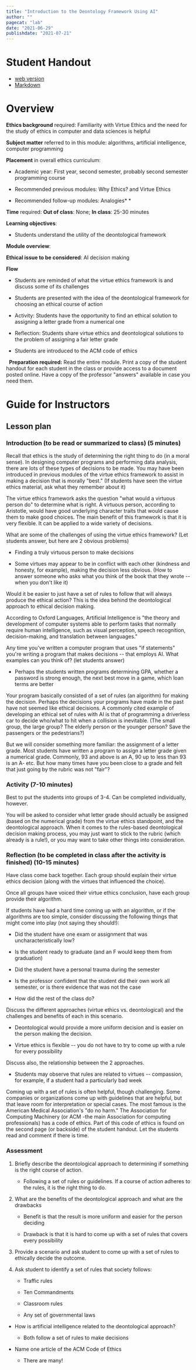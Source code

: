 ```yaml
---
title: "Introduction to the Deontology Framework Using AI"
author: ""
pagecat: "lab"
date: "2021-06-29"
publishdate: "2021-07-21"
---
```


# Student Handout

* [web version](deontology-worksheet/)
* [Markdown]()

# Overview

**Ethics background** required: Familiarity with Virtue Ethics and the
need for the study of ethics in computer and data sciences is helpful

**Subject matter** referred to in this module: algorithms, artificial
intelligence, computer programming

**Placement** in overall ethics curriculum:

* Academic year: First year, second semester, probably second
semester programming course

* Recommended previous modules: Why Ethics? and Virtue Ethics

* Recommended follow-up modules: Analogies* *

**Time** required:  **Out of class**: None;  **In class**: 25-30 minutes

**Learning objectives**:

-   Students understand the utility of the deontological framework

**Module overview**:

**Ethical issue to be considered**:  AI decision making

**Flow**

-   Students are reminded of what the virtue ethics framework is and
    discuss some of its challenges

-   Students are presented with the idea of the deontological framework
    for choosing an ethical course of action

-   Activity: Students have the opportunity to find an ethical solution
    to assigning a letter grade from a numerical one

-   Reflection: Students share virtue ethics and deontological solutions
    to the problem of assigning a fair letter grade

-   Students are introduced to the ACM code of ethics

 
**Preparation required:** Read the entire module. Print a copy of the
student handout for each student in the class or provide access to a
document posted online. Have a copy of the professor "answers" available
in case you need them.

# Guide for Instructors 

## Lesson plan

### Introduction (to be read or summarized to class) (5 minutes)

Recall that ethics is the study of determining the right thing to do (in
a moral sense). In designing computer programs and performing data
analysis, there are lots of these types of decisions to be made. You may
have been introduced in previous modules of the virtue ethics framework
to assist in making a decision that is morally "best." (If students have
seen the virtue ethics material, ask what they remember about it)

The virtue ethics framework asks the question "what would a virtuous
person do" to determine what is right. A virtuous person, according to
Aristotle, would have good underlying character traits that would cause
them to make good choices. The main benefit of this framework is that it
is very flexible. It can be applied to a wide variety of decisions.

What are some of the challenges of using the virtue ethics framework?
(Let students answer, but here are 2 obvious problems)

-   Finding a truly virtuous person to make decisions

-   Some virtues may appear to be in conflict with each other (kindness
    and honesty, for example), making the decision less obvious. (How to
    answer someone who asks what you think of the book that they wrote
    -- when you don't like it)

Would it be easier to just have a set of rules to follow that will
always produce the ethical action? This is the idea behind the
deontological approach to ethical decision making.

According to Oxford Languages, Artificial Intelligence is "the theory
and development of computer systems able to perform tasks that normally
require human intelligence, such as visual perception, speech
recognition, decision-making, and translation between languages."

Any time you've written a computer program that uses "if statements"
you're writing a program that makes decisions -- that employs AI. What
examples can you think of? (let students answer)

-   Perhaps the students written programs determining GPA, whether a
    password is strong enough, the next best move in a game, which loan
    terms are better

Your program basically consisted of a set of rules (an algorithm) for
making the decision. Perhaps the decisions your programs have made in
the past have not seemed like ethical decisions. A commonly cited
example of developing an ethical set of rules with AI is that of
programming a driverless car to decide who/what to hit when a collision
is inevitable. (The small group, the large group? The elderly person or
the younger person? Save the passengers or the pedestrians?)

But we will consider something more familiar: the assignment of a letter
grade. Most students have written a program to assign a letter grade
given a numerical grade. Commonly, 93 and above is an A, 90 up to less
than 93 is an A- etc. But how many times have you been close to a grade
and felt that just going by the rubric was not "fair"?

### Activity (7-10 minutes)

Best to put the students into groups of 3-4. Can be completed
individually, however.

You will be asked to consider what letter grade should actually be
assigned (based on the numerical grade) from the virtue ethics
standpoint, and the deontological approach. When it comes to the
rules-based deontological decision making process, you may just want to
stick to the rubric (which already is a rule!), or you may want to take
other things into consideration.

### Reflection (to be completed in class after the activity is finished) (10-15 minutes)

Have class come back together. Each group should explain their virtue
ethics decision (along with the virtues that influenced the choice).

Once all groups have voiced their virtue ethics conclusion, have each
group provide their algorithm.

If students have had a hard time coming up with an algorithm, or if the
algorithms are too simple, consider discussing the following things that
might come into play (not saying they should!):

-   Did the student have one exam or assignment that was
    uncharacteristically low?

-   Is the student ready to graduate (and an F would keep them from
    graduation)

-   Did the student have a personal trauma during the semester

-   Is the professor confident that the student did their own work all
    semester, or is there evidence that was not the case

-   How did the rest of the class do?

Discuss the different approaches (virtue ethics vs. deontological) and
the challenges and benefits of each in this scenario.

-   Deontological would provide a more uniform decision and is easier on
    the person making the decision.

-   Virtue ethics is flexible -- you do not have to try to come up with
    a rule for every possibility

Discuss also, the relationship between the 2 approaches.

-   Students may observe that rules are related to virtues --
    compassion, for example, if a student had a particularly bad week

Coming up with a set of rules is often helpful, though challenging. Some
companies or organizations come up with guidelines that are helpful, but
that leave room for interpretation or special cases. The most famous is
the American Medical Association's "do no harm." The Association for
Computing Machinery (or ACM -the main Association for computing
professionals) has a code of ethics. Part of this code of ethics is
found on the second page (or backside) of the student handout. Let the
students read and comment if there is time.

### Assessment
<!-- (to be included later on a quiz, paper, or exam to determine if learning objectives were reached) -->

1. Briefly describe the deontological approach to determining if
    something is the right course of action.

    -   Following a set of rules or guidelines. If a course of action
        adheres to the rules, it is the right thing to do.

2. What are the benefits of the deontological approach and what are the
    drawbacks

    -   Benefit is that the result is more uniform and easier for the
        person deciding

    -   Drawback is that it is hard to come up with a set of rules that
        covers every possibility

3. Provide a scenario and ask student to come up with a set of rules to
    ethically decide the outcome.

4. Ask student to identify a set of rules that society follows:

    -   Traffic rules

    -   Ten Commandments

    -   Classroom rules

    -   Any set of governmental laws

-   How is artificial intelligence related to the deontological
    approach?

    -   Both follow a set of rules to make decisions

-   Name one article of the ACM Code of Ethics

    -   There are many!


